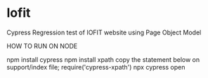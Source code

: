 # Iofit
Cypress Regression test of IOFIT website using Page Object Model

  HOW TO RUN ON NODE
  
  npm install cypress
  npm install xpath
  copy the statement below on support/index file;
      require('cypress-xpath')
  npx cypress open
  
